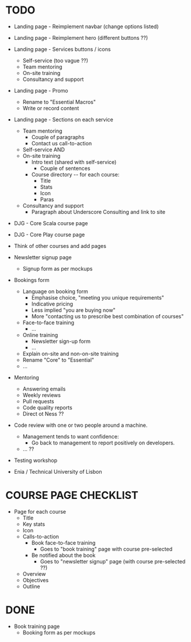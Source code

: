 # TODO

 - Landing page - Reimplement navbar (change options listed)
 - Landing page - Reimplement hero (different buttons ??)
 - Landing page - Services buttons / icons
    - Self-service (too vague ??)
    - Team mentoring
    - On-site training
    - Consultancy and support
 - Landing page - Promo
    - Rename to "Essential Macros"
    - Write or record content
 - Landing page - Sections on each service
    - Team mentoring
       - Couple of paragraphs
       - Contact us call-to-action
    - Self-service AND
    - On-site training
       - Intro text (shared with self-service)
          - Couple of sentences
       - Course directory -- for each course:
          - Title
          - Stats
          - Icon
          - Paras
    - Consultancy and support
       - Paragraph about Underscore Consulting and link to site
 - DJG - Core Scala course page
 - DJG - Core Play course page
 - Think of other courses and add pages
 - Newsletter signup page
    - Signup form as per mockups

 - Bookings form
    - Language on booking form
       - Emphasise choice, "meeting you unique requirements"
       - Indicative pricing
       - Less implied "you are buying now"
       - More "contacting us to prescribe best combination of courses"
    - Face-to-face training
       - ...
    - Online training
       - Newsletter sign-up form
       - ...
    - Explain on-site and non-on-site training
    - Rename "Core" to "Essential"
    - ...
 - Mentoring
    - Answering emails
    - Weekly reviews
    - Pull requests
    - Code quality reports
    - Direct ot Ness ??

 - Code review with one or two people around a machine.
    - Management tends to want confidence:
       - Go back to management to report positively on developers.
    - ... ??

 - Testing workshop

 - Enia / Technical University of Lisbon

# COURSE PAGE CHECKLIST

 - Page for each course
    - Title
    - Key stats
    - Icon
    - Calls-to-action
       - Book face-to-face training
          - Goes to "book training" page
            with course pre-selected
       - Be notified about the book
          - Goes to "newsletter signup" page
            (with course pre-selected ??)
    - Overview
    - Objectives
    - Outline

# DONE

 - Book training page
    - Booking form as per mockups